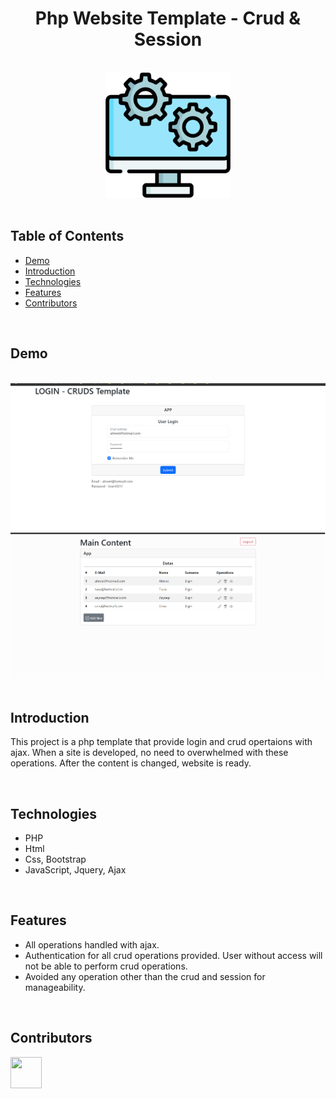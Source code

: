 <h1 align="center">Php Website Template - Crud & Session</h1> <br>

<div align="center">
    <img width=200 src="/assets/img/favicon.png">
</div>

<br/>

## Table of Contents

- [Demo](#demo)
- [Introduction](#introduction)
- [Technologies](#technologies)
- [Features](#features)
- [Contributors](#contributors)

<br/>

## Demo

<br/>

<div align="center">
    <img width=850 src="/assets/img/demo1.png">
    <img width=850 src="/assets/img/demo2.png">
</div>

<br/>

## Introduction
This project is a php template that provide login and crud opertaions with ajax. When a site is developed, no need to overwhelmed with these operations. After the content is changed, website is ready.

<br/>

## Technologies

* PHP
* Html
* Css, Bootstrap
* JavaScript, Jquery, Ajax

<br/>

## Features

* All operations handled with ajax.
* Authentication for all crud operations provided. User without access will not be able to perform crud operations.
* Avoided any operation other than the crud and session for manageability.

<br/>

## Contributors

<a href="https://github.com/ahmettoguz" target="_blank"><img width=50 height=50 src="https://avatars.githubusercontent.com/u/101711642?v=4"></a>
